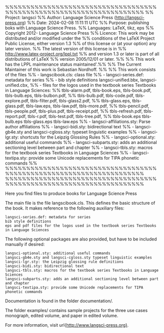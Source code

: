%%%%%%%%%%%%%%%%%%%%%%%%%%%%%%%%%%%%%%%%%%%%%%%%%%%%%%%%%%%%%%%%%%%%%
%% Project: langsci
%% Author: Language Science Press (http://langsci-press.org)
%% Date: 2024-02-08 11:11:11 UTC
%% Purpose: publishing boks with Language Science Press.
%% Languages: LaTeX, tikz, eps
%% Copyright 2012- Language Science Press
%% Licence: This work may be distributed and/or modified under the
%% conditions of the LaTeX Project Public License, either version 1.3
%% of this license or (at your option) any later version.
%% The latest version of this license is in
%% http://www.latex-project.org/lppl.txt
%% and version 1.3 or later is part of all distributions of LaTeX
%% version 2005/12/01 or later.
%%
%% This work has the LPPL maintenance status maintained'.%%
%% The Current Maintainer of this work is Sebastian Nordhoff.
%%
%% This work consists of the files
%% - langscibook.cls: class file
%% - langsci-series.def: metadata for series
%% - bib style definitions langsci-unified.bbx, langsci-unified.cbx,
%% - files for the logos used in the textbook series Textbooks in Language Sciences:
%% tbls-alarm.pdf, tbls-book.eps, tbls-book.pdf, tbls-bulb.eps, tbls-bulbon.pdf,
%% tbls-bulb.pdf, tbls-code.pdf, tbls-explore.pdf, tbls-filter.pdf, tbls-glass2.pdf,
%% tbls-glass.eps, tbls-glass.pdf, tbls-law.eps, tbls-law.pdf, tbls-more.pdf,
%% tbls-pencil.pdf, tbls-people.pdf, tbls-plus.pdf, tbls-receipt.pdf,
%% tbls-refresh.pdf, tbls-report.pdf, tbls-r.pdf, tbls-test.pdf, tbls-tree.pdf,
%% tbls-book.eps tbls-bulb.eps tbls-glass.eps tbls-law.eps
%% - langsci-affiliations.sty:  Parse author affiliations
%% - langsci-bidi.sty: bidirectional text
%% - langsci-gb4e.sty and langsci-cgloss.sty: typeset linguistic examples
%% - langsci-lgr.sty: shortcuts for the Leipzig Glossing Rules
%% - langsci-optional.sty: additional useful commands
%% - langsci-subparts.sty: adds an additional sectioning level between part and chapter
%% - langsci-tbls.sty: macros for the textbook series Textbooks in Language Sciences
%% - langsci-textipa.sty: provide some Unicode replacements for TIPA phonetic commands
%%
%%%%%%%%%%%%%%%%%%%%%%%%%%%%%%%%%%%%%%%%%%%%%%%%%%%%%%%%%%%%%%%%%%%%%
%%%%%%%%%%%%%%%%%%%%%%%%%%%%%%%%%%%%%%%%%%%%%%%%%%%%%%%%%%%%%%%%%%%%%

Here you find files to produce books for Language Science Press

The main file is the file langscibook.cls. This defines the basic structure of the book. It makes reference to the following auxiliary files:

    langsci-series.def: metadata for series
    bib style definitions
    eps and pdf files for the logos used in the textbook series Textbooks in Language Sciences

The following optional packages are also provided, but have to be included manually if desired:

    langsci-optional.sty: additional useful commands
    langsci-gb4e.sty and langsci-cgloss.sty typeset linguistic examples
    langsci-lgr.sty: the Leipzig glossing rule definitions
    langsci-bidi.sty: bidirectional text
    langsci-tbls.sty: macros for the textbook series Textbooks in Language Sciences
    langsci-subparts.sty: adds an additional sectioning level between part and chapter
    langsci-textipa.sty: provide some Unicode replacements for TIPA phonetic commands


Documentation is found in the folder documentation/.

The folder examples/ contains sample projects for the three use cases monograph, edited volume, and paper in edited volume.

For more information, visit url{http://www.langsci-press.org}.
